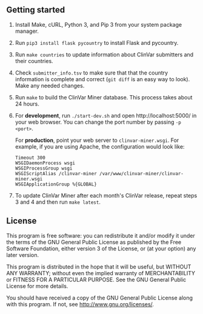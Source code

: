## Getting started

1. Install Make, cURL, Python 3, and Pip 3 from your system package manager.

2. Run `pip3 install flask pycountry` to install Flask and pycountry.

3. Run `make countries` to update information about ClinVar submitters and their
   countries.

4. Check `submitter_info.tsv` to make sure that that the country information is
   complete and correct (`git diff` is an easy way to look). Make any needed
   changes.

5. Run `make` to build the ClinVar Miner database. This process takes about 24
   hours.

6. For **development**, run `./start-dev.sh` and open http://localhost:5000/ in
   your web browser. You can change the port number by passing `-p <port>`.

   For **production**, point your web server to `clinvar-miner.wsgi`. For
   example, if you are using Apache, the configuration would look like:

   ```
   Timeout 300
   WSGIDaemonProcess wsgi
   WSGIProcessGroup wsgi
   WSGIScriptAlias /clinvar-miner /var/www/clinvar-miner/clinvar-miner.wsgi
   WSGIApplicationGroup %{GLOBAL}
   ```

7. To update ClinVar Miner after each month's ClinVar release, repeat steps 3
   and 4 and then run `make latest`.

## License
This program is free software: you can redistribute it and/or modify it under
the terms of the GNU General Public License as published by the Free Software
Foundation, either version 3 of the License, or (at your option) any later
version.

This program is distributed in the hope that it will be useful, but WITHOUT ANY
WARRANTY; without even the implied warranty of MERCHANTABILITY or FITNESS FOR A
PARTICULAR PURPOSE.  See the GNU General Public License for more details.

You should have received a copy of the GNU General Public License along with
this program.  If not, see <http://www.gnu.org/licenses/>.
